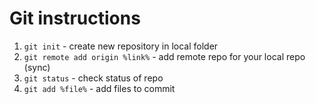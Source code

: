 # Git instructions

1. ```git init``` - create new repository in local folder
2. ```git remote add origin %link%``` - add remote repo for your local repo (sync)
3. ```git status``` - check status of repo
4. ```git add %file%``` - add files to commit 